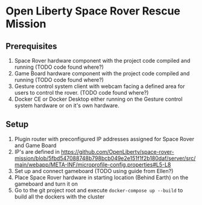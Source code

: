 # Open Liberty Space Rover Rescue Mission

## Prerequisites
1. Space Rover hardware component with the project code compiled and running (TODO code found where?)
2. Game Board hardware component with the project code compiled and running (TODO code found where?)
3. Gesture control system client with webcam facing a defined area for users to control the rover. (TODO code found where?)
4. Docker CE or Docker Desktop either running on the Gesture control system hardware or on it's own hardware. 

## Setup
1. Plugin router with preconfigured IP addresses assigned for Space Rover and Game Board
  1. IP's are defined in https://github.com/OpenLiberty/space-rover-mission/blob/5fbd547088748b798bcb049e2e151f1f2b180daf/server/src/main/webapp/META-INF/microprofile-config.properties#L5-L8
2. Set up and connect gameboard (TODO using guide from Ellen?)
3. Place Space Rover hardware in starting location (Behind Earth) on the gameboard and turn it on
4. Go to the git project root and execute `docker-compose up --build` to build all the dockers with the cluster
